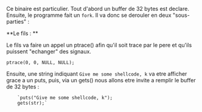 Ce binaire est particulier. 
Tout d'abord un buffer de 32 bytes est declare. Ensuite, le programme fait un `fork`. 
Il va donc se derouler en deux "sous-parties" :

**Le fils : **

Le fils va faire un appel un ptrace() afin qu'il soit trace par le pere et qu'ils puissent "echanger" des signaux.

`ptrace(0, 0, NULL, NULL);`

Ensuite, une string indiquant `Give me some shellcode, k` va etre afficher grace a un puts, puis, via un gets() nous allons 
etre invite a remplir le buffer de 32 bytes : 

        `puts("Give me some shellcode, k");
        gets(str);`
